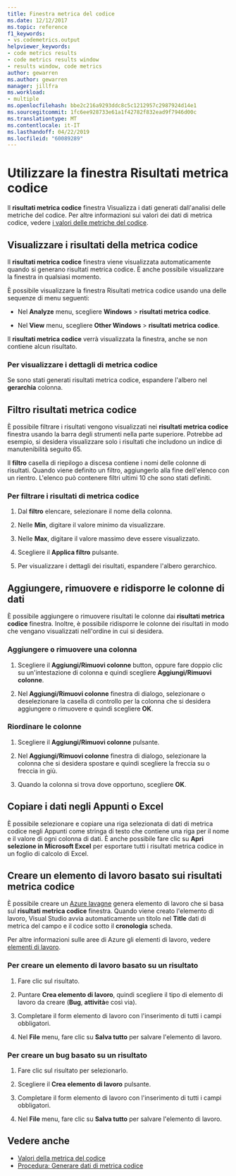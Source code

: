 ```yaml
---
title: Finestra metrica del codice
ms.date: 12/12/2017
ms.topic: reference
f1_keywords:
- vs.codemetrics.output
helpviewer_keywords:
- code metrics results
- code metrics results window
- results window, code metrics
author: gewarren
ms.author: gewarren
manager: jillfra
ms.workload:
- multiple
ms.openlocfilehash: bbe2c216a9293ddc8c5c1212957c2987924d14e1
ms.sourcegitcommit: 1fc6ee928733e61a1f42782f832ead9f7946d00c
ms.translationtype: MT
ms.contentlocale: it-IT
ms.lasthandoff: 04/22/2019
ms.locfileid: "60089289"
---
```

# <a name="use-the-code-metrics-results-window"></a>Utilizzare la finestra Risultati metrica codice

Il **risultati metrica codice** finestra Visualizza i dati generati dall'analisi delle metriche del codice. Per altre informazioni sui valori dei dati di metrica codice, vedere [i valori delle metriche del codice](../code-quality/code-metrics-values.md).

## <a name="display-code-metrics-results"></a>Visualizzare i risultati della metrica codice

Il **risultati metrica codice** finestra viene visualizzata automaticamente quando si generano risultati metrica codice. È anche possibile visualizzare la finestra in qualsiasi momento.

È possibile visualizzare la finestra Risultati metrica codice usando una delle sequenze di menu seguenti:

- Nel **Analyze** menu, scegliere **Windows** > **risultati metrica codice**.

- Nel **View** menu, scegliere **Other Windows** > **risultati metrica codice**.

Il **risultati metrica codice** verrà visualizzata la finestra, anche se non contiene alcun risultato.

### <a name="to-view-code-metrics-details"></a>Per visualizzare i dettagli di metrica codice

Se sono stati generati risultati metrica codice, espandere l'albero nel **gerarchia** colonna.

## <a name="filter-code-metrics-results"></a>Filtro risultati metrica codice

È possibile filtrare i risultati vengono visualizzati nei **risultati metrica codice** finestra usando la barra degli strumenti nella parte superiore. Potrebbe ad esempio, si desidera visualizzare solo i risultati che includono un indice di manutenibilità seguito 65.

Il **filtro** casella di riepilogo a discesa contiene i nomi delle colonne di risultati. Quando viene definito un filtro, aggiungerlo alla fine dell'elenco con un rientro. L'elenco può contenere filtri ultimi 10 che sono stati definiti.

### <a name="to-filter-the-code-metrics-results"></a>Per filtrare i risultati di metrica codice

1. Dal **filtro** elencare, selezionare il nome della colonna.

2. Nelle **Min**, digitare il valore minimo da visualizzare.

3. Nelle **Max**, digitare il valore massimo deve essere visualizzato.

4. Scegliere il **Applica filtro** pulsante.

5. Per visualizzare i dettagli dei risultati, espandere l'albero gerarchico.

## <a name="add-remove-and-rearrange-data-columns"></a>Aggiungere, rimuovere e ridisporre le colonne di dati

È possibile aggiungere o rimuovere risultati le colonne dai **risultati metrica codice** finestra. Inoltre, è possibile ridisporre le colonne dei risultati in modo che vengano visualizzati nell'ordine in cui si desidera.

### <a name="add-or-remove-a-column"></a>Aggiungere o rimuovere una colonna

1. Scegliere il **Aggiungi/Rimuovi colonne** button, oppure fare doppio clic su un'intestazione di colonna e quindi scegliere **Aggiungi/Rimuovi colonne**.

1. Nel **Aggiungi/Rimuovi colonne** finestra di dialogo, selezionare o deselezionare la casella di controllo per la colonna che si desidera aggiungere o rimuovere e quindi scegliere **OK**.

### <a name="rearrange-columns"></a>Riordinare le colonne

1. Scegliere il **Aggiungi/Rimuovi colonne** pulsante.

1. Nel **Aggiungi/Rimuovi colonne** finestra di dialogo, selezionare la colonna che si desidera spostare e quindi scegliere la freccia su o freccia in giù.

1. Quando la colonna si trova dove opportuno, scegliere **OK**.

## <a name="copy-data-to-the-clipboard-or-excel"></a>Copiare i dati negli Appunti o Excel

È possibile selezionare e copiare una riga selezionata di dati di metrica codice negli Appunti come stringa di testo che contiene una riga per il nome e il valore di ogni colonna di dati. È anche possibile fare clic su **Apri selezione in Microsoft Excel** per esportare tutti i risultati metrica codice in un foglio di calcolo di Excel.

## <a name="create-a-work-item-based-on-code-metric-results"></a>Creare un elemento di lavoro basato sui risultati metrica codice

È possibile creare un [Azure lavagne](/azure/devops/boards/index?view=vsts) genera elemento di lavoro che si basa sul **risultati metrica codice** finestra. Quando viene creato l'elemento di lavoro, Visual Studio avvia automaticamente un titolo nel **Title** dati di metrica del campo e il codice sotto il **cronologia** scheda.

Per altre informazioni sulle aree di Azure gli elementi di lavoro, vedere [elementi di lavoro](/azure/devops/boards/work-items/index?view=vsts).

### <a name="to-create-a-work-item-based-on-a-result"></a>Per creare un elemento di lavoro basato su un risultato

1. Fare clic sul risultato.

2. Puntare **Crea elemento di lavoro**, quindi scegliere il tipo di elemento di lavoro da creare (**Bug**, **attività**e così via).

3. Completare il form elemento di lavoro con l'inserimento di tutti i campi obbligatori.

4. Nel **File** menu, fare clic su **Salva tutto** per salvare l'elemento di lavoro.

### <a name="to-create-a-bug-based-on-a-result"></a>Per creare un bug basato su un risultato

1. Fare clic sul risultato per selezionarlo.

2. Scegliere il **Crea elemento di lavoro** pulsante.

3. Completare il form elemento di lavoro con l'inserimento di tutti i campi obbligatori.

4. Nel **File** menu, fare clic su **Salva tutto** per salvare l'elemento di lavoro.

## <a name="see-also"></a>Vedere anche

- [Valori della metrica del codice](../code-quality/code-metrics-values.md)
- [Procedura: Generare dati di metrica codice](../code-quality/how-to-generate-code-metrics-data.md)